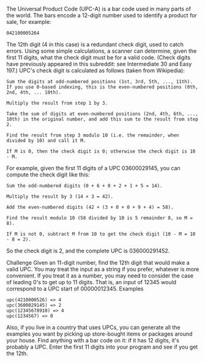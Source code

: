 The Universal Product Code (UPC-A) is a bar code used in many parts of the world. The bars encode a 12-digit number used to identify a product for sale, for example:

    042100005264

The 12th digit (4 in this case) is a redundant check digit, used to catch errors. Using some simple calculations, a scanner can determine, given the first 11 digits, what the check digit must be for a valid code. (Check digits have previously appeared in this subreddit: see Intermediate 30 and Easy 197.) UPC's check digit is calculated as follows (taken from Wikipedia):

    Sum the digits at odd-numbered positions (1st, 3rd, 5th, ..., 11th). If you use 0-based indexing, this is the even-numbered positions (0th, 2nd, 4th, ... 10th).

    Multiply the result from step 1 by 3.

    Take the sum of digits at even-numbered positions (2nd, 4th, 6th, ..., 10th) in the original number, and add this sum to the result from step 2.

    Find the result from step 3 modulo 10 (i.e. the remainder, when divided by 10) and call it M.

    If M is 0, then the check digit is 0; otherwise the check digit is 10 - M.

For example, given the first 11 digits of a UPC 03600029145, you can compute the check digit like this:

    Sum the odd-numbered digits (0 + 6 + 0 + 2 + 1 + 5 = 14).

    Multiply the result by 3 (14 × 3 = 42).

    Add the even-numbered digits (42 + (3 + 0 + 0 + 9 + 4) = 58).

    Find the result modulo 10 (58 divided by 10 is 5 remainder 8, so M = 8).

    If M is not 0, subtract M from 10 to get the check digit (10 - M = 10 - 8 = 2).

So the check digit is 2, and the complete UPC is 036000291452.

Challenge
Given an 11-digit number, find the 12th digit that would make a valid UPC. You may treat the input as a string if you prefer, whatever is more convenient. If you treat it as a number, you may need to consider the case of leading 0's to get up to 11 digits. That is, an input of 12345 would correspond to a UPC start of 00000012345.
Examples

    upc(4210000526) => 4
    upc(3600029145) => 2
    upc(12345678910) => 4
    upc(1234567) => 0

Also, if you live in a country that uses UPCs, you can generate all the examples you want by picking up store-bought items or packages around your house. Find anything with a bar code on it: if it has 12 digits, it's probably a UPC. Enter the first 11 digits into your program and see if you get the 12th.
